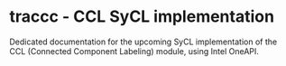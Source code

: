 # traccc - CCL SyCL implementation

Dedicated documentation for the upcoming SyCL implementation of the CCL (Connected Component Labeling) module, using Intel OneAPI.